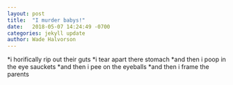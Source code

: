 ```yaml
---
layout: post
title:  "I murder babys!"
date:   2018-05-07 14:24:49 -0700
categories: jekyll update
author: Wade Halvorson
---
```

 *i horifically rip out their guts
 *i tear apart there stomach
 *and then i poop in the eye sauckets
 *and then i pee on the eyeballs
 *and then i frame the parents
